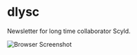 dlysc
=====

Newsletter for long time collaborator Scyld.

![Browser Screenshot](https://www.dropbox.com/s/99w6nqdbh4o40wd/dlysc.png "Default Browser Preview")